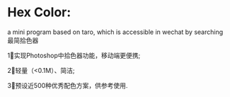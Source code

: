 # Hex Color: 
a mini program based on taro, which is accessible in wechat by searching 最简拾色器

1⃣️实现Photoshop中拾色器功能，移动端更便携;

2⃣️轻量（<0.1M）、简洁;

3⃣️预设近500种优秀配色方案，供参考使用.
